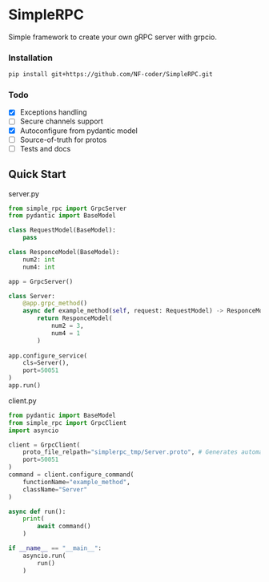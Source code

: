 # SimpleRPC

Simple framework to create your own gRPC server with grpcio.

### Installation
```bash
pip install git+https://github.com/NF-coder/SimpleRPC.git
```

### Todo

- [x] Exceptions handling
- [ ] Secure channels support
- [x] Autoconfigure from pydantic model
- [ ] Source-of-truth for protos
- [ ] Tests and docs

## Quick Start

server.py
```python
from simple_rpc import GrpcServer
from pydantic import BaseModel

class RequestModel(BaseModel):
    pass

class ResponceModel(BaseModel):
    num2: int
    num4: int

app = GrpcServer()

class Server:
    @app.grpc_method()
    async def example_method(self, request: RequestModel) -> ResponceModel:
        return ResponceModel(
            num2 = 3,
            num4 = 1
        )
    
app.configure_service(
    cls=Server(),
    port=50051
)
app.run()
```

client.py
```python
from pydantic import BaseModel
from simple_rpc import GrpcClient
import asyncio

client = GrpcClient(
    proto_file_relpath="simplerpc_tmp/Server.proto", # Generates automatically on server startup
    port=50051
)
command = client.configure_command(
    functionName="example_method",
    className="Server"
)

async def run():
    print(
        await command()
    )

if __name__ == "__main__":
    asyncio.run(
        run()
    )
```
